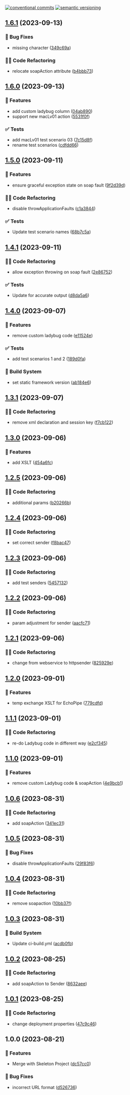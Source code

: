 [![conventional commits](https://img.shields.io/badge/conventional%20commits-1.0.0-yellow.svg)](https://conventionalcommits.org) [![semantic versioning](https://img.shields.io/badge/semantic%20versioning-2.0.0-green.svg)](https://semver.org)

## [1.6.1](https://github.com/Sudwest-Fryslan/KANA-NHR-Koppeling/compare/v1.6.0...v1.6.1) (2023-09-13)


### 🐛 Bug Fixes

* missing character ([349c69a](https://github.com/Sudwest-Fryslan/KANA-NHR-Koppeling/commit/349c69abcfb0ef0538192cfe4659ed8cb5b9d58b))


### 🧑‍💻 Code Refactoring

* relocate soapAction attribute ([b4bbb73](https://github.com/Sudwest-Fryslan/KANA-NHR-Koppeling/commit/b4bbb737e3290437f7efd7533d8e862aa0b0311c))

## [1.6.0](https://github.com/Sudwest-Fryslan/KANA-NHR-Koppeling/compare/v1.5.0...v1.6.0) (2023-09-13)


### 🍕 Features

* add custom ladybug column ([04ab890](https://github.com/Sudwest-Fryslan/KANA-NHR-Koppeling/commit/04ab8907db35c7fb9d70f03b51b7621fdf77bb7a))
* support new macLv01 action ([5531f0f](https://github.com/Sudwest-Fryslan/KANA-NHR-Koppeling/commit/5531f0fa98e2f1805d6bb0d4c26023bf92bd9f67))


### ✅ Tests

* add macLv01 test scenario 03 ([7c15d8f](https://github.com/Sudwest-Fryslan/KANA-NHR-Koppeling/commit/7c15d8fbc7d9698ecb395e1131c8995b265998af))
* rename test scenarios ([cdfdd66](https://github.com/Sudwest-Fryslan/KANA-NHR-Koppeling/commit/cdfdd66c74cccf746906bcb0de9a6d040e1dd346))

## [1.5.0](https://github.com/Sudwest-Fryslan/KANA-NHR-Koppeling/compare/v1.4.1...v1.5.0) (2023-09-11)


### 🍕 Features

* ensure graceful exception state on soap fault ([9f2d39d](https://github.com/Sudwest-Fryslan/KANA-NHR-Koppeling/commit/9f2d39df2c8e4b613839e8b17ff157b23a34192d))


### 🧑‍💻 Code Refactoring

* disable throwApplicationFaults ([c1a3844](https://github.com/Sudwest-Fryslan/KANA-NHR-Koppeling/commit/c1a3844e86025507b0d7d54b54a470bd04d6b7c0))


### ✅ Tests

* Update test scenario names ([68b7c5a](https://github.com/Sudwest-Fryslan/KANA-NHR-Koppeling/commit/68b7c5a304bb26007c75ae0b7289cbd4dbcaa76a))

## [1.4.1](https://github.com/Sudwest-Fryslan/KANA-NHR-Koppeling/compare/v1.4.0...v1.4.1) (2023-09-11)


### 🧑‍💻 Code Refactoring

* allow exception throwing on soap fault ([2e86752](https://github.com/Sudwest-Fryslan/KANA-NHR-Koppeling/commit/2e8675268eea03ad1c397a7e449ba2dc9efb10f0))


### ✅ Tests

* Update for accurate output ([d8da5a6](https://github.com/Sudwest-Fryslan/KANA-NHR-Koppeling/commit/d8da5a6c5a8c63deadef16d70adc6aa00b40ce86))

## [1.4.0](https://github.com/Sudwest-Fryslan/KANA-NHR-Koppeling/compare/v1.3.1...v1.4.0) (2023-09-07)


### 🍕 Features

* remove custom ladybug code ([e11524e](https://github.com/Sudwest-Fryslan/KANA-NHR-Koppeling/commit/e11524e46f0629a8abd3a1c33685e350b57bc029))


### ✅ Tests

* add test scenarios 1 and 2 ([189d0fa](https://github.com/Sudwest-Fryslan/KANA-NHR-Koppeling/commit/189d0fa289bfa1b0b37d0159b4580eae7bfa42db))


### 🤖 Build System

* set static framework version ([ab184e6](https://github.com/Sudwest-Fryslan/KANA-NHR-Koppeling/commit/ab184e655767e5413bf407cb12d2b71da59240ad))

## [1.3.1](https://github.com/Sudwest-Fryslan/KANA-NHR-Koppeling/compare/v1.3.0...v1.3.1) (2023-09-07)


### 🧑‍💻 Code Refactoring

* remove xml declaration and session key ([f7cb122](https://github.com/Sudwest-Fryslan/KANA-NHR-Koppeling/commit/f7cb1225318ea47c9b3e473d3c3a396333f9fd8f))

## [1.3.0](https://github.com/Sudwest-Fryslan/KANA-NHR-Koppeling/compare/v1.2.5...v1.3.0) (2023-09-06)


### 🍕 Features

* add XSLT ([454a6fc](https://github.com/Sudwest-Fryslan/KANA-NHR-Koppeling/commit/454a6fc6ae64df242297567550d61ee34d6ebdd8))

## [1.2.5](https://github.com/Sudwest-Fryslan/KANA-NHR-Koppeling/compare/v1.2.4...v1.2.5) (2023-09-06)


### 🧑‍💻 Code Refactoring

* additional params ([b20266b](https://github.com/Sudwest-Fryslan/KANA-NHR-Koppeling/commit/b20266baef8691fc4c1e1b0995d8f09d24afc246))

## [1.2.4](https://github.com/Sudwest-Fryslan/KANA-NHR-Koppeling/compare/v1.2.3...v1.2.4) (2023-09-06)


### 🧑‍💻 Code Refactoring

* set correct sender ([f8bac47](https://github.com/Sudwest-Fryslan/KANA-NHR-Koppeling/commit/f8bac47ffa59f4b46ced96aea2caaf9bfc3ec495))

## [1.2.3](https://github.com/Sudwest-Fryslan/KANA-NHR-Koppeling/compare/v1.2.2...v1.2.3) (2023-09-06)


### 🧑‍💻 Code Refactoring

* add test senders ([5457132](https://github.com/Sudwest-Fryslan/KANA-NHR-Koppeling/commit/5457132b987645466cbe4b7314a3b2c9dbb5cf3e))

## [1.2.2](https://github.com/Sudwest-Fryslan/KANA-NHR-Koppeling/compare/v1.2.1...v1.2.2) (2023-09-06)


### 🧑‍💻 Code Refactoring

* param adjustment for sender ([aacfc71](https://github.com/Sudwest-Fryslan/KANA-NHR-Koppeling/commit/aacfc71e2e80b694083c13d7af9760e2553507d0))

## [1.2.1](https://github.com/Sudwest-Fryslan/KANA-NHR-Koppeling/compare/v1.2.0...v1.2.1) (2023-09-06)


### 🧑‍💻 Code Refactoring

* change from webservice to httpsender ([825929e](https://github.com/Sudwest-Fryslan/KANA-NHR-Koppeling/commit/825929e171ddbb3f40ab7e74e0d7a0c603737415))

## [1.2.0](https://github.com/Sudwest-Fryslan/KANA-NHR-Koppeling/compare/v1.1.1...v1.2.0) (2023-09-01)


### 🍕 Features

* temp exchange XSLT for EchoPipe ([779cdfd](https://github.com/Sudwest-Fryslan/KANA-NHR-Koppeling/commit/779cdfde77692c39f5fec178a6323df4a90c1324))

## [1.1.1](https://github.com/Sudwest-Fryslan/KANA-NHR-Koppeling/compare/v1.1.0...v1.1.1) (2023-09-01)


### 🧑‍💻 Code Refactoring

* re-do Ladybug code in different way ([e2cf345](https://github.com/Sudwest-Fryslan/KANA-NHR-Koppeling/commit/e2cf345f541942471408270c900d75e368f850a5))

## [1.1.0](https://github.com/Sudwest-Fryslan/KANA-NHR-Koppeling/compare/v1.0.6...v1.1.0) (2023-09-01)


### 🍕 Features

* remove custom Ladybug code & soapAction ([4e9bcb1](https://github.com/Sudwest-Fryslan/KANA-NHR-Koppeling/commit/4e9bcb1bd49a0d514da0a07543b1032537ca6c13))

## [1.0.6](https://github.com/Sudwest-Fryslan/KANA-NHR-Koppeling/compare/v1.0.5...v1.0.6) (2023-08-31)


### 🧑‍💻 Code Refactoring

* add soapAction ([341ec31](https://github.com/Sudwest-Fryslan/KANA-NHR-Koppeling/commit/341ec312ff0501c50188ef33ab7d2df4f8c1e57b))

## [1.0.5](https://github.com/Sudwest-Fryslan/KANA-NHR-Koppeling/compare/v1.0.4...v1.0.5) (2023-08-31)


### 🐛 Bug Fixes

* disable throwApplicationFaults ([29f83f6](https://github.com/Sudwest-Fryslan/KANA-NHR-Koppeling/commit/29f83f6f7b893ddb3e958785e6afb5130bce1131))

## [1.0.4](https://github.com/Sudwest-Fryslan/KANA-NHR-Koppeling/compare/v1.0.3...v1.0.4) (2023-08-31)


### 🧑‍💻 Code Refactoring

* remove soapaction ([10bb37f](https://github.com/Sudwest-Fryslan/KANA-NHR-Koppeling/commit/10bb37f3a0e9f48a59412a785f8f06c750c9690a))

## [1.0.3](https://github.com/Sudwest-Fryslan/KANA-NHR-Koppeling/compare/v1.0.2...v1.0.3) (2023-08-31)


### 🤖 Build System

* Update ci-build.yml ([acdb0fb](https://github.com/Sudwest-Fryslan/KANA-NHR-Koppeling/commit/acdb0fbe4bf65edb697243c2c292f45c0a02bbe3))

## [1.0.2](https://github.com/Sudwest-Fryslan/KANA-NHR-Koppeling/compare/v1.0.1...v1.0.2) (2023-08-25)


### 🧑‍💻 Code Refactoring

* add soapAction to Sender ([8632aee](https://github.com/Sudwest-Fryslan/KANA-NHR-Koppeling/commit/8632aeecde9e45d61ed235f82387446caa19d708))

## [1.0.1](https://github.com/Sudwest-Fryslan/KANA-NHR-Koppeling/compare/v1.0.0...v1.0.1) (2023-08-25)


### 🧑‍💻 Code Refactoring

* change deployment properties ([47c9c46](https://github.com/Sudwest-Fryslan/KANA-NHR-Koppeling/commit/47c9c46115f4c5cb706b4175dba4187efef73c7c))

## 1.0.0 (2023-08-21)


### 🍕 Features

* Merge with Skeleton Project ([dc57cc0](https://github.com/Sudwest-Fryslan/KANA-NHR-Koppeling/commit/dc57cc03e9a1d043bb1f1038984765c3dfd7757a))


### 🐛 Bug Fixes

* incorrect URL format ([d526736](https://github.com/Sudwest-Fryslan/KANA-NHR-Koppeling/commit/d5267369424b102da15e989a6a3d3e28413b85b2))
